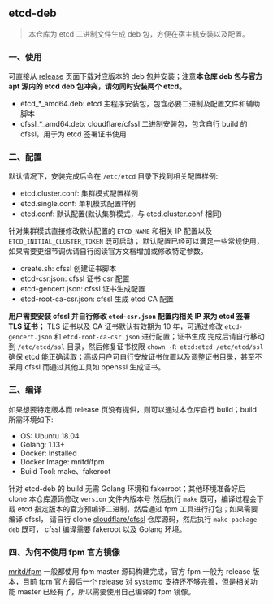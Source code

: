 ## etcd-deb

> 本仓库为 etcd 二进制文件生成 deb 包，方便在宿主机安装以及配置。

### 一、使用

可直接从 [release](https://github.com/mritd/etcd-deb/releases) 页面下载对应版本的 deb 包并安装；注意**本仓库 deb 包与官方 apt 源内的 etcd deb 包冲突，请勿同时安装两个 etcd。**

- etcd_*_amd64.deb: etcd 主程序安装包，包含必要二进制及配置文件和辅助脚本
- cfssl_*_amd64.deb: cloudflare/cfssl 二进制安装包，包含自行 build 的 cfssl，用于为 etcd 签署证书使用

### 二、配置

默认情况下，安装完成后会在 `/etc/etcd` 目录下找到相关配置样例:

- etcd.cluster.conf: 集群模式配置样例
- etcd.single.conf: 单机模式配置样例
- etcd.conf: 默认配置(默认集群模式，与 etcd.cluster.conf 相同)

针对集群模式直接修改默认配置的 `ETCD_NAME` 和相关 IP 配置以及 `ETCD_INITIAL_CLUSTER_TOKEN` 既可启动；
默认配置已经可以满足一些常规使用，如果需要更细节调优请自行阅读官方文档增加或修改特定参数。

- create.sh: cfssl 创建证书脚本
- etcd-csr.json: cfssl 证书 csr 配置
- etcd-gencert.json: cfssl 证书生成配置
- etcd-root-ca-csr.json: cfssl 生成 etcd CA 配置

**用户需要安装 cfssl 并自行修改 `etcd-csr.json` 配置内相关 IP 来为 etcd 签署 TLS 证书；** TLS 证书以及
CA 证书默认有效期为 10 年，可通过修改 `etcd-gencert.json` 和 `etcd-root-ca-csr.json` 进行配置；证书生成
完成后请自行移动到 `/etc/etcd/ssl` 目录，然后修复证书权限 `chown -R etcd:etcd /etc/etcd/ssl` 确保 etcd
能正确读取；高级用户可自行安放证书位置以及调整证书目录，甚至不采用 cfssl 而通过其他工具如 openssl 生成证书。

### 三、编译

如果想要特定版本而 release 页没有提供，则可以通过本仓库自行 build；build 所需环境如下:

- OS: Ubuntu 18.04
- Golang: 1.13+
- Docker: Installed
- Docker Image: mritd/fpm
- Build Tool: make、fakeroot

针对 etcd-deb 的 build 无需 Golang 环境和 fakerroot；其他环境准备好后 clone 本仓库源码修改 `version` 文件内版本号
然后执行 `make` 既可，编译过程会下载 etcd 指定版本的官方预编译二进制，然后通过 fpm 工具进行打包；如果需要编译 cfssl，
请自行 clone [cloudflare/cfssl](https://github.com/cloudflare/cfssl) 仓库源码，然后执行 `make package-deb` 既可，
cfssl 编译需要 fakeroot 以及 Golang 环境。

### 四、为何不使用 fpm 官方镜像

[mritd/fpm](https://github.com/mritd/dockerfile/blob/master/fpm/Dockerfile) 一般都使用 fpm master 源码构建完成，官方 fpm 一般为 release 版本，目前 fpm 官方最后一个
release 对 systemd 支持还不够完善，但是相关功能 master 已经有了，所以需要使用自己编译的 fpm 镜像。
